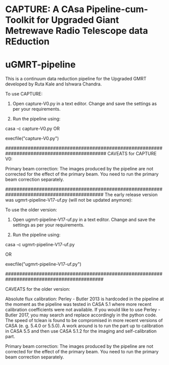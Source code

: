 # CAPTURE: A CAsa Pipeline-cum-Toolkit for Upgraded Giant Metrewave Radio Telescope data REduction
# uGMRT-pipeline
This is a continuum data reduction pipeline for the Upgraded GMRT developed by Ruta Kale and Ishwara Chandra.

To use CAPTURE:

1. Open capture-V0.py in a text editor. Change and save the settings as per your requirements.

2. Run the pipeline using:

casa -c capture-V0.py
OR 

execfile("capture-V0.py")

############################################################################################
CAVEATS for CAPTURE V0:

Primary beam correction:
The images produced by the pipeline are not corrected for the effect of the primary beam. You need to run the primary beam correction separately.

###########################################################################################
The early release version was ugmrt-pipeline-V17-uf.py (will not be updated anymore):

To use the older version:
1. Open ugmrt-pipeline-V17-uf.py in a text editor. Change and save the settings as per your requirements.

2. Run the pipeline using:

casa -c ugmrt-pipeline-V17-uf.py

OR 

execfile("ugmrt-pipeline-V17-uf.py")


###########################################################################################

CAVEATS for the older version:

Absolute flux calibration:
Perley - Butler 2013 is hardcoded in the pipeline at the moment as the pipeline was tested in CASA 5.1 where more recent calibration coefficients were not available. 
If you would like to use Perley - Butler 2017, you may search and replace accordingly in the python code. The speed of tclean is found to be compromised in more recent versions of CASA (e. g. 5.4.0 or 5.5.0).
A work around is to run the part up to calibration in CASA 5.5 and then use CASA 5.1.2 for the imaging and self-calibration part.

Primary beam correction:
The images produced by the pipeline are not corrected for the effect of the primary beam. You need to run the primary beam correction separately.

